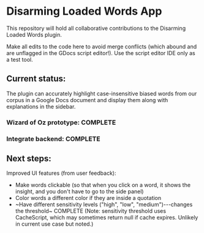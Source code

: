 # Disarming Loaded Words App

This repository will hold all collaborative contributions to the Disarming Loaded Words plugin.

Make all edits to the code here to avoid merge conflicts (which abound and are unflagged in the GDocs script editor!). Use the script editor IDE only as a test tool.

## Current status:

The plugin can accurately highlight case-insensitive biased words from our corpus in a Google Docs document and display them along with explanations in the sidebar.

### Wizard of Oz prototype: COMPLETE

### Integrate backend: COMPLETE

## Next steps:
Improved UI features (from user feedback):
- Make words clickable (so that when you click on a word, it shows the insight, and you don't have to go to the side panel)
- Color words a different color if they are inside a quotation
- ~Have different sensitivity levels ("high", "low", "medium")---changes the threshold~ COMPLETE (Note: sensitivity threshold uses CacheScript, which may sometimes return null if cache expires. Unlikely in current use case but noted.)
